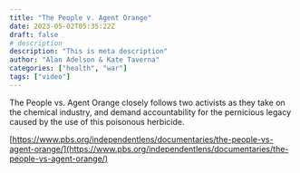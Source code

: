 ```yaml
---
title: "The People v. Agent Orange"
date: 2023-05-02T05:35:22Z
draft: false
# description
description: "This is meta description"
author: "Alan Adelson & Kate Taverna"
categories: ["health", "war"]
tags: ["video"]
---
```


The People vs. Agent Orange closely follows two activists as they take on the chemical industry, and demand accountability for the pernicious legacy caused by the use of this poisonous herbicide.	

[https://www.pbs.org/independentlens/documentaries/the-people-vs-agent-orange/](https://www.pbs.org/independentlens/documentaries/the-people-vs-agent-orange/)